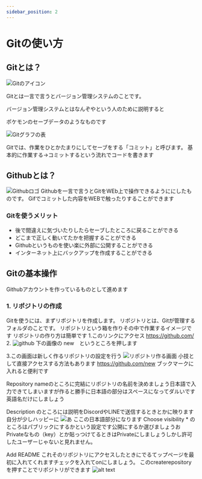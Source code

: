 ```yaml
---
sidebar_position: 2
---
```


# Gitの使い方

## Gitとは？

![Gitのアイコン](./Git-Logo.png)

Gitとは一言で言うとバージョン管理システムのことです。

バージョン管理システムとはなんぞやという人のために説明すると

ポケモンのセーブデータのようなものです

![Gitグラフの表](image.png)

Gitでは、作業をひとかたまりにしてセーブをする「コミット」と呼びます。
基本的に作業する→コミットするという流れでコードを書きます
## Githubとは？

![Githubロゴ](image-2.png)
Githubを一言で言うとGitをWEb上で操作できるようににしたものです。
Gifでコミットした内容をWEBで触ったりすることができます



### Gitを使うメリット
- 後で間違えに気づいたりしたらセーブしたところに戻ることができる
- どこまで正しく動いてたかを把握することができる
- Githubというものを使い楽に外部に公開することができる
- インターネット上にバックアップを作成することができる
## Gitの基本操作
Githubアカウントを作っているものとして進めます

### 1. リポジトリの作成
Gitを使うには、まずリポジトリを作成します。
リポジトリとは、Gitが管理するフォルダのことです。
リポジトリという箱を作りその中で作業するイメージです
リポジトリの作り方は簡単です
1.このリンクにアクセス
    https://github.com/
2.
![github](image-3.png)
 下の画像の new　というところを押します


3.この画面は新しく作るリポジトリの設定を行う
![リポジトリ作る画面](image-4.png)
小技として直接アクセスする方法もあります
https://github.com/new
ブックマークに入れると便利です

 Repository nameのところに完結にリポジトリの名前を決めましょう日本語で入力できてしまいますが作ると勝手に日本語の部分はスペースになってダルいです英語名だけにしましょう

Description
のところには説明をDiscordやLINEで送信するときとかに映ります自分が少しハッピーに
![あ](image-5.png)
ここの日本語部分になります
Choose visibility *
のところはパブリックにするかという設定です公開にするか選びましょうお
Privateなもの（key）とか貼っつけてるときはPrivateにしましょうしかし許可したユーザーじゃないと見れません。

Add README
これそのリポジトリにアクセスしたときにでるてップページを最初に入れてくれますチェックを入れてonにしましょう。
このcreaterepositoryを押すことでリポジトリができます
![alt text](image-6.png)

